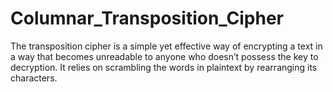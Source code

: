# Columnar_Transposition_Cipher
The transposition cipher is a simple yet effective way of encrypting a text in a way that becomes unreadable to anyone who doesn’t possess the key to decryption. It relies on scrambling the words in plaintext by rearranging its characters.
